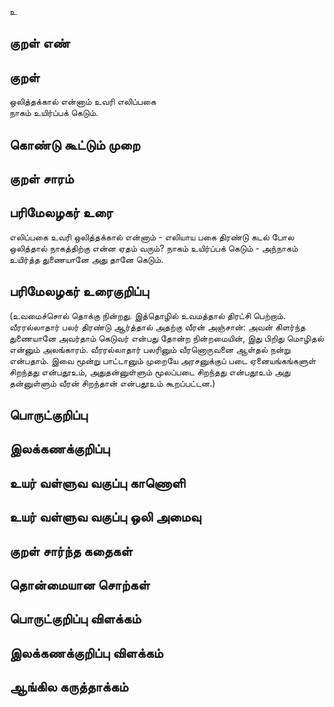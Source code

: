 உ

## குறள் எண் 


## குறள் 
ஒலித்தக்கால் என்னாம் உவரி எலிப்பகை  
நாகம் உயிர்ப்பக் கெடும்.

## கொண்டு கூட்டும் முறை


## குறள் சாரம் 


## பரிமேலழகர் உரை
எலிப்பகை உவரி ஒலித்தக்கால் என்னாம் - எலியாய பகை திரண்டு கடல் போல ஒலித்தால் நாகத்திற்கு என்ன ஏதம் வரும்? நாகம் உயிர்ப்பக் கெடும் - அந்நாகம் உயிர்த்த துணையானே அது தானே கெடும்.
## பரிமேலழகர் உரைகுறிப்பு   
 (உவமைச்சொல் தொக்கு நின்றது. இத்தொழில் உவமத்தால் திரட்சி பெற்றாம். வீரரல்லாதார் பலர் திரண்டு ஆர்த்தால் அதற்கு வீரன் அஞ்சான்: அவன் கிளர்ந்த துணையானே அவர்தாம் கெடுவர் என்பது தோன்ற நின்றமையின், இது பிறிது மொழிதல் என்னும் அலங்காரம். வீரரல்லாதார் பலரினும் வீரனொருவனை ஆள்தல் நன்று என்பதாம். இவை மூன்று பாட்டானும் முறையே அரசனுக்குப் படை ஏனையங்கங்களுள் சிறந்தது என்பதூஉம், அதுதன்னுள்ளும் மூலப்படை சிறந்தது என்பதூஉம் அது தன்னுள்ளும் வீரன் சிறந்தான் என்பதூஉம் கூறப்பட்டன.)


## பொருட்குறிப்பு 


## இலக்கணக்குறிப்பு  


## உயர் வள்ளுவ வகுப்பு காணொளி


## உயர் வள்ளுவ வகுப்பு ஒலி அமைவு 

 
## குறள் சார்ந்த கதைகள் 


## தொன்மையான சொற்கள்


## பொருட்குறிப்பு விளக்கம்


## இலக்கணக்குறிப்பு விளக்கம்


## ஆங்கில கருத்தாக்கம் 


